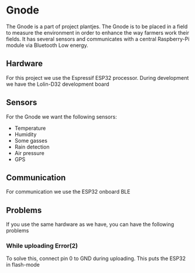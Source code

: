 # Gnode
The Gnode is a part of project plantjes. The Gnode is to be placed in a field to measure the environment in order to enhance the way farmers work their fields. It has several sensors and communicates with a central Raspberry-Pi module via Bluetooth Low energy.

## Hardware
For this project we use the Espressif ESP32 processor. During development we have the Lolin-D32 development board

## Sensors
 For the Gnode we want the following sensors:

 - Temperature
 - Humidity
 - Some gasses
 - Rain detection
 - Air pressure
 - GPS

## Communication
For communication we use the ESP32 onboard BLE

## Problems
If you use the same hardware as we have, you can have the following problems

### While uploading Error(2)
To solve this, connect pin 0 to GND during uploading. This puts the ESP32 in flash-mode
